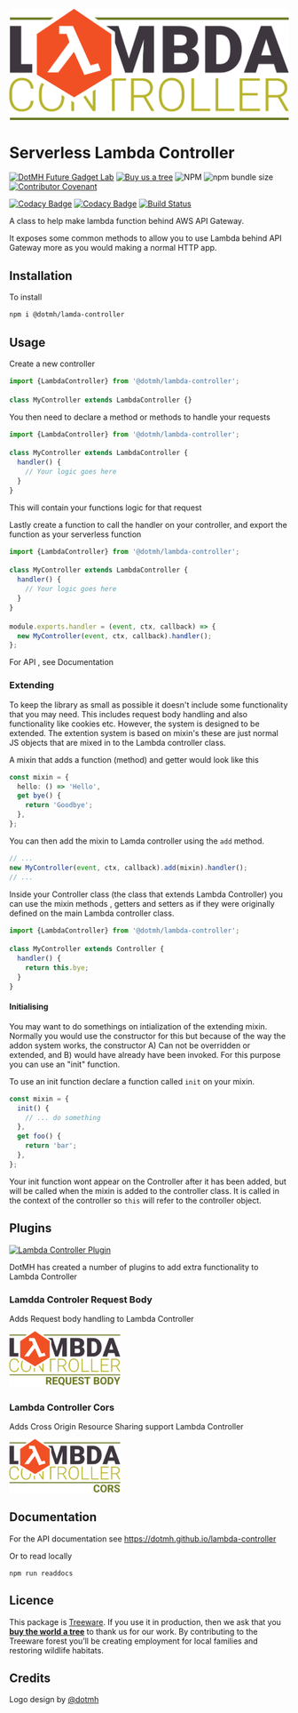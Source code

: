 ![Lambda Controller Logo](https://raw.githubusercontent.com/dotmh/lambda-controller/master/logo.svg)

# Serverless Lambda Controller

[![DotMH Future Gadget Lab](https://img.shields.io/badge/DotMH-.dev-red.svg?style=for-the-badge)](https://www.dotmh.io)
[![Buy us a tree](https://img.shields.io/badge/Treeware-%F0%9F%8C%B3-lightgreen?style=for-the-badge)](https://plant.treeware.earth/dotmh/lambda-controller)
![NPM](https://img.shields.io/npm/l/@dotmh/lambda-controller?style=for-the-badge)
![npm bundle size](https://img.shields.io/bundlephobia/min/@dotmh/lambda-controller?style=for-the-badge)
[![Contributor Covenant](https://img.shields.io/badge/Contributor%20Covenant-v2.0%20adopted-ff69b4.svg?style=for-the-badge)](code_of_conduct.md)

[![Codacy Badge](https://api.codacy.com/project/badge/Grade/d50a385134dd448cb574a137d53dc022?style=for-the-badge)](https://www.codacy.com?utm_source=github.com&utm_medium=referral&utm_content=dotmh/lambda-controller&utm_campaign=Badge_Grade)
[![Codacy Badge](https://api.codacy.com/project/badge/Coverage/d50a385134dd448cb574a137d53dc022)](https://www.codacy.com?utm_source=github.com&utm_medium=referral&utm_content=dotmh/lambda-controller&utm_campaign=Badge_Coverag)
[![Build Status](https://semaphoreci.com/api/v1/projects/723304e2-be24-4db6-9ebb-5f1f250b9841/2579135/badge.svg?style=for-the-badge)](https://semaphoreci.com/dotmh/lambda-controller)

A class to help make lambda function behind AWS API Gateway.

It exposes some common methods to allow you to use Lambda behind API Gateway more as you would making a normal HTTP app.

## Installation

To install

```bash
npm i @dotmh/lamda-controller
```

## Usage

Create a new controller

```ts
import {LambdaController} from '@dotmh/lambda-controller';

class MyController extends LambdaController {}
```

You then need to declare a method or methods to handle your requests

```ts
import {LambdaController} from '@dotmh/lambda-controller';

class MyController extends LambdaController {
  handler() {
    // Your logic goes here
  }
}
```

This will contain your functions logic for that request

Lastly create a function to call the handler on your controller, and export the function as your serverless function

```ts
import {LambdaController} from '@dotmh/lambda-controller';

class MyController extends LambdaController {
  handler() {
    // Your logic goes here
  }
}

module.exports.handler = (event, ctx, callback) => {
  new MyController(event, ctx, callback).handler();
};
```

For API , see Documentation

### Extending

To keep the library as small as possible it doesn't include some functionality that
you may need. This includes request body handling and also functionality like cookies etc. However, the system is designed to be extended. The extention system is based on
mixin's these are just normal JS objects that are mixed in to the Lambda controller class.

A mixin that adds a function (method) and getter would look like this

```ts
const mixin = {
  hello: () => 'Hello',
  get bye() {
    return 'Goodbye';
  },
};
```

You can then add the mixin to Lamda controller using the `add` method.

```ts
// ...
new MyController(event, ctx, callback).add(mixin).handler();
// ...
```

Inside your Controller class (the class that extends Lambda Controller) you can use the mixin methods , getters and setters as if they were originally defined on the main Lambda controller class.

```ts
import {LambdaController} from '@dotmh/lambda-controller';

class MyController extends Controller {
  handler() {
    return this.bye;
  }
}
```

#### Initialising

You may want to do somethings on intialization of the extending mixin. Normally you would use the constructor for this but because of the way the addon system works, the constructor A) Can not be overridden or extended, and B) would have already have been invoked. For this purpose you can use an "init"
function.

To use an init function declare a function called `init` on your mixin.

```ts
const mixin = {
  init() {
    // ... do something
  },
  get foo() {
    return 'bar';
  },
};
```

Your init function wont appear on the Controller after it has been added, but will be called when
the mixin is added to the controller class. It is called in the context of the controller so
`this` will refer to the controller object.

## Plugins

[![Lambda Controller Plugin](https://img.shields.io/badge/Plugin-Lambda%20Controller-red.svg?style=for-the-badge&color=F15024)](https://github.com/dotmh/lambda-controller)

DotMH has created a number of plugins to add extra functionality to Lambda Controller

### Lamdda Controler Request Body

Adds Request body handling to Lambda Controller

<a href="https://github.com/dotmh/lambda-controller-request-body">
<img src="https://github.com/dotmh/lambda-controller-request-body/raw/master/logo.svg" width="200px" alt="Lambda Controller">
</a>

### Lambda Controller Cors

Adds Cross Origin Resource Sharing support Lambda Controller

<a href="https://github.com/dotmh/lambda-controller-cors">
<img src="https://raw.githubusercontent.com/dotmh/lambda-controller-cors/master/logo.svg" width="200px" alt="Lambda Controller">
</a>

## Documentation

For the API documentation see <https://dotmh.github.io/lambda-controller>

Or to read locally

    npm run readdocs

## Licence

This package is [Treeware](https://treeware.earth). If you use it in production, then we ask that you [**buy the world a tree**](https://plant.treeware.earth/dotmh/lambda-controller) to thank us for our work. By contributing to the Treeware forest you’ll be creating employment for local families and restoring wildlife habitats.

## Credits

Logo design by [@dotmh](https://www.dotmh.io)
